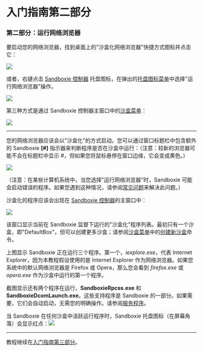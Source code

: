 # 入门指南第二部分

### 第二部分：运行网络浏览器

要启动您的网络浏览器，找到桌面上的"沙盒化网络浏览器"快捷方式图标并点击它：

![](../Media/SandboxedWebBrowserIcon.png)

或者，右键点击 [Sandboxie 控制器](SandboxieControl.md) 托盘图标，在弹出的[托盘图标菜单](TrayIconMenu.md)中选择"运行网络浏览器"操作。

![](../Media/TrayPopupMenu.png)

第三种方式是通过 Sandboxie 控制器主窗口中的[沙盒菜单](SandboxMenu.md)：

![](../Media/SandboxMenu.png)

* * *

您的网络浏览器应该会以"沙盒化"的方式启动。您可以通过窗口标题栏中包含额外的 Sandboxie **[#]** 指示器来判断程序是否在沙盒中运行：（注意：较新的浏览器可能不会在标题栏中显示 #，但如果您将鼠标悬停在窗口边缘，它会变成黄色。）

![](../Media/SandboxedTitle.png)

（注意：在某些计算机系统中，当您选择"运行网络浏览器"时，Sandboxie 可能会启动错误的程序。如果您遇到这种情况，请参阅[常见问题](FrequentlyAskedQuestions.md#why-does-the-wrong-program-start-when-i-run-my-default-web-browser-sandboxed)来解决此问题。）

沙盒化的程序应该会出现在 [Sandboxie 控制器](SandboxieControl.md)的主窗口中：

![](../Media/MainWindow.png)

该窗口显示当前在 Sandboxie 监督下运行的"沙盒化"程序列表。最初只有一个沙盒，即"DefaultBox"，但可以创建更多沙盒；请参阅[沙盒菜单](SandboxMenu.md)中的[创建新沙盒](SandboxMenu.md#create-new-sandbox)命令。

上图显示 Sandboxie 正在运行三个程序。第一个，_iexplore.exe_，代表 Internet Explorer，因为本教程假设使用的是 Internet Explorer 作为网络浏览器。如果您系统中的默认网络浏览器是 Firefox 或 Opera，那么您会看到 _firefox.exe_ 或 _opera.exe_ 作为沙盒中运行的第一个程序。

截图显示还有两个程序在运行，**SandboxieRpcss.exe** 和 **SandboxieDcomLaunch.exe**。这些支持程序是 Sandboxie 的一部分。如果需要，它们会自动启动，无需您的明确操作。请参阅[服务程序](ServicePrograms.md)。

当 Sandboxie 在任何沙盒中活跃运行程序时，Sandboxie 托盘图标（在屏幕角落）会显示红点：![](../Media/TrayIconFull.png)

* * *

教程继续在[入门指南第三部分](GettingStartedPartThree.md)。 